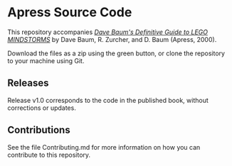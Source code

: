 # Apress Source Code

This repository accompanies [*Dave Baum's Definitive Guide to LEGO MINDSTORMS*](http://www.apress.com/9781893115095) by Dave Baum, R. Zurcher, and D. Baum (Apress, 2000).

[comment]: #cover


Download the files as a zip using the green button, or clone the repository to your machine using Git.

## Releases

Release v1.0 corresponds to the code in the published book, without corrections or updates.

## Contributions

See the file Contributing.md for more information on how you can contribute to this repository.
